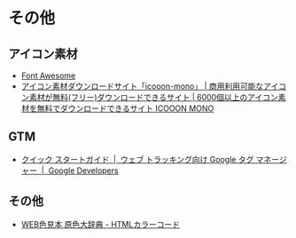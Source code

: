 # その他

## アイコン素材

- [Font Awesome](https://fontawesome.com/)
- [アイコン素材ダウンロードサイト「icooon-mono」 | 商用利用可能なアイコン素材が無料(フリー)ダウンロードできるサイト | 6000個以上のアイコン素材を無料でダウンロードできるサイト ICOOON MONO](https://icooon-mono.com/)

## GTM

- [クイック スタートガイド  |  ウェブ トラッキング向け Google タグ マネージャー  |  Google Developers](https://developers.google.com/tag-manager/quickstart?hl=ja)

## その他

- [WEB色見本 原色大辞典 - HTMLカラーコード](https://www.colordic.org/)
